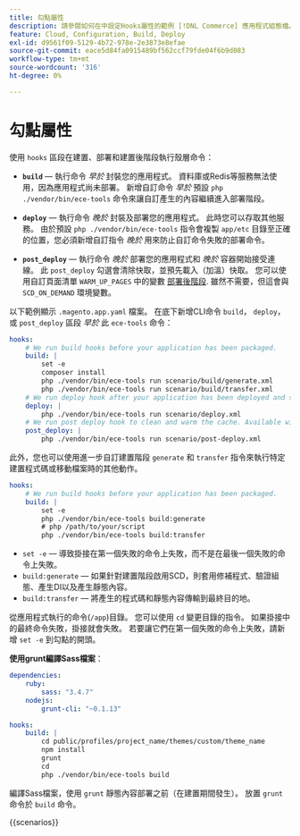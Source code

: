 ```yaml
---
title: 勾點屬性
description: 請參閱如何在中設定Hooks屬性的範例 [!DNL Commerce] 應用程式組態檔。
feature: Cloud, Configuration, Build, Deploy
exl-id: d9561f09-5129-4b72-978e-2e3873e8efae
source-git-commit: eace5d84fa0915489bf562ccf79fde04f6b9d083
workflow-type: tm+mt
source-wordcount: '316'
ht-degree: 0%

---
```


# 勾點屬性

使用 `hooks` 區段在建置、部署和建置後階段執行殼層命令：

- **`build`** — 執行命令 _早於_ 封裝您的應用程式。 資料庫或Redis等服務無法使用，因為應用程式尚未部署。 新增自訂命令 _早於_ 預設 `php ./vendor/bin/ece-tools` 命令來讓自訂產生的內容繼續進入部署階段。

- **`deploy`** — 執行命令 _晚於_ 封裝及部署您的應用程式。 此時您可以存取其他服務。 由於預設 `php ./vendor/bin/ece-tools` 指令會複製 `app/etc` 目錄至正確的位置，您必須新增自訂指令 _晚於_ 用來防止自訂命令失敗的部署命令。

- **`post_deploy`** — 執行命令 _晚於_ 部署您的應用程式和 _晚於_ 容器開始接受連線。 此 `post_deploy` 勾選會清除快取，並預先載入（加溫）快取。 您可以使用自訂頁面清單 `WARM_UP_PAGES` 中的變數 [部署後階段](../environment/variables-post-deploy.md). 雖然不需要，但這會與 `SCD_ON_DEMAND` 環境變數。

以下範例顯示 `.magento.app.yaml` 檔案。 在底下新增CLI命令 `build`， `deploy`，或 `post_deploy` 區段 _早於_ 此 `ece-tools` 命令：

```yaml
hooks:
    # We run build hooks before your application has been packaged.
    build: |
        set -e
        composer install
        php ./vendor/bin/ece-tools run scenario/build/generate.xml
        php ./vendor/bin/ece-tools run scenario/build/transfer.xml
    # We run deploy hook after your application has been deployed and started.
    deploy: |
        php ./vendor/bin/ece-tools run scenario/deploy.xml
    # We run post deploy hook to clean and warm the cache. Available with ECE-Tools 2002.0.10.
    post_deploy: |
        php ./vendor/bin/ece-tools run scenario/post-deploy.xml
```

此外，您也可以使用進一步自訂建置階段 `generate` 和 `transfer` 指令來執行特定建置程式碼或移動檔案時的其他動作。

```yaml
hooks:
    # We run build hooks before your application has been packaged.
    build: |
        set -e
        php ./vendor/bin/ece-tools build:generate
        # php /path/to/your/script
        php ./vendor/bin/ece-tools build:transfer
```

- `set -e` — 導致掛接在第一個失敗的命令上失敗，而不是在最後一個失敗的命令上失敗。
- `build:generate` — 如果針對建置階段啟用SCD，則套用修補程式、驗證組態、產生DI以及產生靜態內容。
- `build:transfer` — 將產生的程式碼和靜態內容傳輸到最終目的地。

從應用程式執行的命令(`/app`)目錄。 您可以使用 `cd` 變更目錄的指令。 如果掛接中的最終命令失敗，掛接就會失敗。 若要讓它們在第一個失敗的命令上失敗，請新增 `set -e` 到勾點的開頭。

**使用grunt編譯Sass檔案**：

```yaml
dependencies:
    ruby:
        sass: "3.4.7"
    nodejs:
        grunt-cli: "~0.1.13"

hooks:
    build: |
        cd public/profiles/project_name/themes/custom/theme_name
        npm install
        grunt
        cd
        php ./vendor/bin/ece-tools build
```

編譯Sass檔案，使用 `grunt` 靜態內容部署之前（在建置期間發生）。 放置 `grunt` 命令於 `build` 命令。

{{scenarios}}
